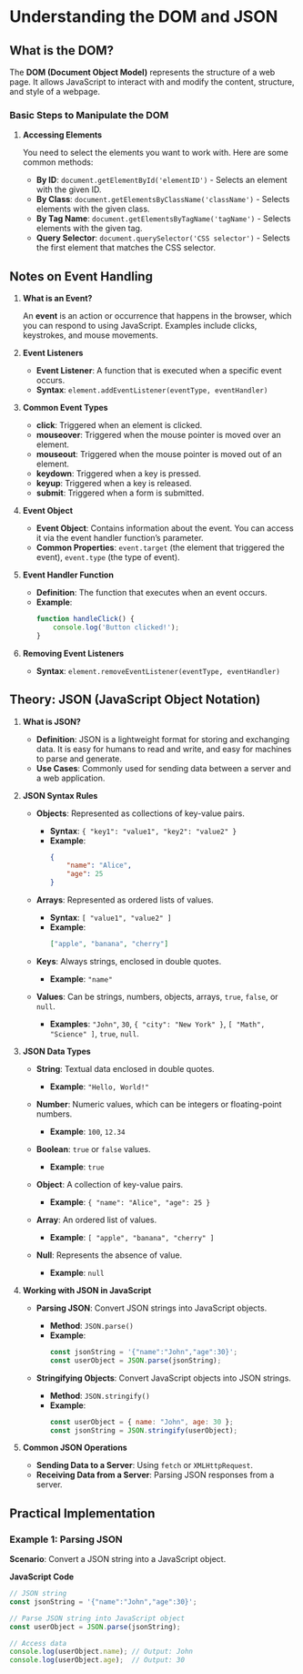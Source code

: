 # **Understanding the DOM and JSON**

## **What is the DOM?**

The **DOM (Document Object Model)** represents the structure of a web page. It allows JavaScript to interact with and modify the content, structure, and style of a webpage.

### **Basic Steps to Manipulate the DOM**

1. **Accessing Elements**

   You need to select the elements you want to work with. Here are some common methods:

   - **By ID**: `document.getElementById('elementID')` - Selects an element with the given ID.
   - **By Class**: `document.getElementsByClassName('className')` - Selects elements with the given class.
   - **By Tag Name**: `document.getElementsByTagName('tagName')` - Selects elements with the given tag.
   - **Query Selector**: `document.querySelector('CSS selector')` - Selects the first element that matches the CSS selector.

## **Notes on Event Handling**

1. **What is an Event?**

   An **event** is an action or occurrence that happens in the browser, which you can respond to using JavaScript. Examples include clicks, keystrokes, and mouse movements.

2. **Event Listeners**

   - **Event Listener**: A function that is executed when a specific event occurs.
   - **Syntax**: `element.addEventListener(eventType, eventHandler)`

3. **Common Event Types**

   - **click**: Triggered when an element is clicked.
   - **mouseover**: Triggered when the mouse pointer is moved over an element.
   - **mouseout**: Triggered when the mouse pointer is moved out of an element.
   - **keydown**: Triggered when a key is pressed.
   - **keyup**: Triggered when a key is released.
   - **submit**: Triggered when a form is submitted.

4. **Event Object**

   - **Event Object**: Contains information about the event. You can access it via the event handler function’s parameter.
   - **Common Properties**: `event.target` (the element that triggered the event), `event.type` (the type of event).

5. **Event Handler Function**

   - **Definition**: The function that executes when an event occurs.
   - **Example**:
     ```javascript
     function handleClick() {
         console.log('Button clicked!');
     }
     ```

6. **Removing Event Listeners**

   - **Syntax**: `element.removeEventListener(eventType, eventHandler)`

## **Theory: JSON (JavaScript Object Notation)**

1. **What is JSON?**

   - **Definition**: JSON is a lightweight format for storing and exchanging data. It is easy for humans to read and write, and easy for machines to parse and generate.
   - **Use Cases**: Commonly used for sending data between a server and a web application.

2. **JSON Syntax Rules**

   - **Objects**: Represented as collections of key-value pairs.
     - **Syntax**: `{ "key1": "value1", "key2": "value2" }`
     - **Example**:
       ```json
       {
           "name": "Alice",
           "age": 25
       }
       ```

   - **Arrays**: Represented as ordered lists of values.
     - **Syntax**: `[ "value1", "value2" ]`
     - **Example**:
       ```json
       ["apple", "banana", "cherry"]
       ```

   - **Keys**: Always strings, enclosed in double quotes.
     - **Example**: `"name"`

   - **Values**: Can be strings, numbers, objects, arrays, `true`, `false`, or `null`.
     - **Examples**: `"John"`, `30`, `{ "city": "New York" }`, `[ "Math", "Science" ]`, `true`, `null`.

3. **JSON Data Types**

   - **String**: Textual data enclosed in double quotes.
     - **Example**: `"Hello, World!"`

   - **Number**: Numeric values, which can be integers or floating-point numbers.
     - **Example**: `100`, `12.34`

   - **Boolean**: `true` or `false` values.
     - **Example**: `true`

   - **Object**: A collection of key-value pairs.
     - **Example**: `{ "name": "Alice", "age": 25 }`

   - **Array**: An ordered list of values.
     - **Example**: `[ "apple", "banana", "cherry" ]`

   - **Null**: Represents the absence of value.
     - **Example**: `null`

4. **Working with JSON in JavaScript**

   - **Parsing JSON**: Convert JSON strings into JavaScript objects.
     - **Method**: `JSON.parse()`
     - **Example**:
       ```javascript
       const jsonString = '{"name":"John","age":30}';
       const userObject = JSON.parse(jsonString);
       ```

   - **Stringifying Objects**: Convert JavaScript objects into JSON strings.
     - **Method**: `JSON.stringify()`
     - **Example**:
       ```javascript
       const userObject = { name: "John", age: 30 };
       const jsonString = JSON.stringify(userObject);
       ```

5. **Common JSON Operations**

   - **Sending Data to a Server**: Using `fetch` or `XMLHttpRequest`.
   - **Receiving Data from a Server**: Parsing JSON responses from a server.

## **Practical Implementation**

### Example 1: Parsing JSON

**Scenario**: Convert a JSON string into a JavaScript object.

**JavaScript Code**

```javascript
// JSON string
const jsonString = '{"name":"John","age":30}';

// Parse JSON string into JavaScript object
const userObject = JSON.parse(jsonString);

// Access data
console.log(userObject.name); // Output: John
console.log(userObject.age);  // Output: 30
